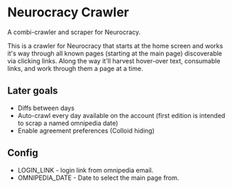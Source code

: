 # Neurocracy Crawler
A combi-crawler and scraper for Neurocracy.

This is a crawler for Neurocracy that starts at the home screen and works it's way through all known pages (starting at the main page) discoverable via clicking links. Along the way it'll harvest hover-over text, consumable links, and work through them a page at a time.

## Later goals
- Diffs between days
- Auto-crawl every day available on the account (first edition is intended to scrap a named omnipedia date)
- Enable agreement preferences (Colloid hiding)

## Config
- LOGIN_LINK - login link from omnipedia email.
- OMNIPEDIA_DATE - Date to select the main page from.
